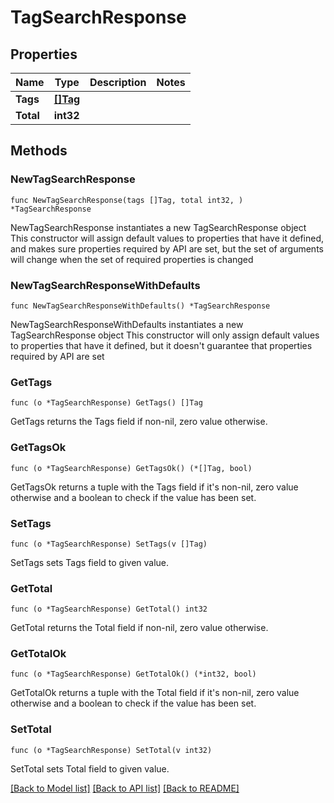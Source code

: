 # TagSearchResponse

## Properties

Name | Type | Description | Notes
------------ | ------------- | ------------- | -------------
**Tags** | [**[]Tag**](Tag.md) |  | 
**Total** | **int32** |  | 

## Methods

### NewTagSearchResponse

`func NewTagSearchResponse(tags []Tag, total int32, ) *TagSearchResponse`

NewTagSearchResponse instantiates a new TagSearchResponse object
This constructor will assign default values to properties that have it defined,
and makes sure properties required by API are set, but the set of arguments
will change when the set of required properties is changed

### NewTagSearchResponseWithDefaults

`func NewTagSearchResponseWithDefaults() *TagSearchResponse`

NewTagSearchResponseWithDefaults instantiates a new TagSearchResponse object
This constructor will only assign default values to properties that have it defined,
but it doesn't guarantee that properties required by API are set

### GetTags

`func (o *TagSearchResponse) GetTags() []Tag`

GetTags returns the Tags field if non-nil, zero value otherwise.

### GetTagsOk

`func (o *TagSearchResponse) GetTagsOk() (*[]Tag, bool)`

GetTagsOk returns a tuple with the Tags field if it's non-nil, zero value otherwise
and a boolean to check if the value has been set.

### SetTags

`func (o *TagSearchResponse) SetTags(v []Tag)`

SetTags sets Tags field to given value.


### GetTotal

`func (o *TagSearchResponse) GetTotal() int32`

GetTotal returns the Total field if non-nil, zero value otherwise.

### GetTotalOk

`func (o *TagSearchResponse) GetTotalOk() (*int32, bool)`

GetTotalOk returns a tuple with the Total field if it's non-nil, zero value otherwise
and a boolean to check if the value has been set.

### SetTotal

`func (o *TagSearchResponse) SetTotal(v int32)`

SetTotal sets Total field to given value.



[[Back to Model list]](../README.md#documentation-for-models) [[Back to API list]](../README.md#documentation-for-api-endpoints) [[Back to README]](../README.md)



